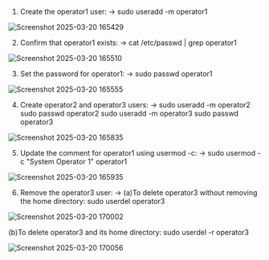 1. Create the operator1 user: -> sudo useradd -m operator1

![Screenshot 2025-03-20 165429](https://github.com/user-attachments/assets/79e30cb0-e1b9-4e23-9b7d-90b6091284dd)

2. Confirm that operator1 exists: -> cat /etc/passwd | grep operator1

![Screenshot 2025-03-20 165510](https://github.com/user-attachments/assets/62e8e4e2-5650-4c3c-b79a-31ea5a7e2d37)

3. Set the password for operator1: -> sudo passwd operator1

![Screenshot 2025-03-20 165555](https://github.com/user-attachments/assets/c58524c4-e488-47f9-ac3e-d6f3482ca4d4)

4. Create operator2 and operator3 users: -> sudo useradd -m operator2 sudo passwd operator2 sudo useradd -m operator3 sudo passwd operator3

![Screenshot 2025-03-20 165835](https://github.com/user-attachments/assets/007978eb-feda-4297-9aa6-111f1454b3e9)

5. Update the comment for operator1 using usermod -c: -> sudo usermod -c "System Operator 1" operator1

![Screenshot 2025-03-20 165935](https://github.com/user-attachments/assets/c69831f5-4e35-4b79-a374-1e9c32876157)

6. Remove the operator3 user: -> (a)To delete operator3 without removing the home directory: sudo userdel operator3

![Screenshot 2025-03-20 170002](https://github.com/user-attachments/assets/769a0147-8f91-455a-90aa-73b68129066f)

   (b)To delete operator3 and its home directory: sudo userdel -r operator3
   
   ![Screenshot 2025-03-20 170056](https://github.com/user-attachments/assets/0a5381c9-2b70-4817-ade0-c65e52bedc66)
